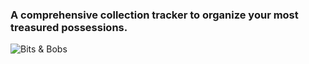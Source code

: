 
### A comprehensive collection tracker to organize your most treasured possessions.

![Bits & Bobs](images/bitsandbobs/phones.png)

<!-- ### Create a treasure trove of your own bits & bobs.

We all have little things we want to keep track of. Maybe you’re looking to keep a record of your most prized possessions, a catalog of your vintage memorabilia, or your proudest collection of figurines. A top-10 list for your favorite movies you’ve watched or restaurants you’ve tried. Maybe a list of souvenirs from your favorite places you’ve visited, or even a checklist of all the places you want to visit in the future. Whatever you’re collecting, Bits & Bobs can help.

### Collections, checklists, and rankings.

Create a new collection in the app, and then add all the items in your collection to it. You might opt for a checklist – which lets you keep track of which items you have and which you don’t – or a ranking – which assigns numbers to each item so you can rank your favorites. 

### Attributes, tags, images, and more.

You can write descriptions for each item, put in images, and add tags to filter them by. There’s also item attributes – properties of whatever you’re collecting. They can be numerical, text-based, or true/false. With each item having its own value, you can sort all the items in the collection, group them together by their attributes, or filter for certain values.  -->

<!-- ### We hope the app will be useful to you in keeping track of your own bits and bobs!  -->

